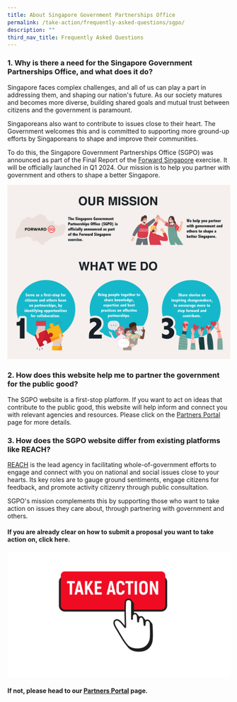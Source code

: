 ```yaml
---
title: About Singapore Government Partnerships Office
permalink: /take-action/frequently-asked-questions/sgpo/
description: ""
third_nav_title: Frequently Asked Questions
---
```

### 1. Why is there a need for the Singapore Government Partnerships Office, and what does it do? 

Singapore faces complex challenges, and all of us can play a part in addressing them, and shaping our nation's future. As our society matures and becomes more diverse, building shared goals and mutual trust between citizens and the government is paramount. 

Singaporeans also want to contribute to issues close to their heart. The Government welcomes this and is committed to supporting more ground-up efforts by Singaporeans to shape and improve their communities.

To do this, the Singapore Government Partnerships Office (SGPO) was announced as part of the Final Report of the [Forward Singapore](https://www.forwardsingapore.gov.sg) exercise. It will be officially launched in Q1 2024. Our mission is to help you partner with government and others to shape a better Singapore. 

![](/images/About%20SGPO/ourmission_1295x1015.jpg)


### 2. How does this website help me to partner the government for the public good? 

The SGPO website is a first-stop platform. If you want to act on ideas that contribute to the public good, this website will help inform and connect you with relevant agencies and resources. Please click on the [Partners Portal](/take-action/partnersportal/) page for more details. 

### 3. How does the SGPO website differ from existing platforms like REACH? 

[REACH](https://www.reach.gov.sg/) is the lead agency in facilitating whole-of-government efforts to engage and connect with you on national and social issues close to your hearts. Its key roles are to gauge ground sentiments, engage citizens for feedback, and promote activity citizenry through public consultation. 

SGPO's mission complements this by supporting those who want to take action on issues they care about, through partnering with government and others. 
 
#### If you are already clear on how to submit a proposal you want to take action on, click here. 

[![](/images/take%20action.png)](https://go.gov.sg/takeactiontoday)

#### If not, please head to our [Partners Portal](/take-action/partnersportal/) page.